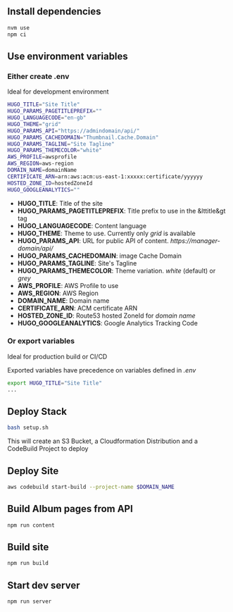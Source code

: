 ## Install dependencies
```bash
nvm use
npm ci
```

## Use environment variables
### Either create .env
Ideal for development environment

```bash
HUGO_TITLE="Site Title"
HUGO_PARAMS_PAGETITLEPREFIX=""
HUGO_LANGUAGECODE="en-gb"
HUGO_THEME="grid"
HUGO_PARAMS_API="https://admindomain/api/"
HUGO_PARAMS_CACHEDOMAIN="Thumbnail.Cache.Domain"
HUGO_PARAMS_TAGLINE="Site Tagline"
HUGO_PARAMS_THEMECOLOR="white"
AWS_PROFILE=awsprofile
AWS_REGION=aws-region
DOMAIN_NAME=domainName
CERTIFICATE_ARN=arn:aws:acm:us-east-1:xxxxx:certificate/yyyyyy
HOSTED_ZONE_ID=hostedZoneId
HUGO_GOOGLEANALYTICS=""
```
* __HUGO_TITLE__: Title of the site
* __HUGO_PARAMS_PAGETITLEPREFIX__: Title prefix to use in the &lttitle&gt tag
* __HUGO_LANGUAGECODE__: Content language
* __HUGO_THEME__: Theme to use. Currently only _grid_ is available
* __HUGO_PARAMS_API__: URL for public API of content. _https://manager-domain/api/_
* __HUGO_PARAMS_CACHEDOMAIN__: image Cache Domain
* __HUGO_PARAMS_TAGLINE__: Site's Tagline
* __HUGO_PARAMS_THEMECOLOR__: Theme variation. _white_ (default) or _grey_
* __AWS_PROFILE__: AWS Profile to use
* __AWS_REGION__: AWS Region
* __DOMAIN_NAME__: Domain name
* __CERTIFICATE_ARN__: ACM certificate ARN
* __HOSTED_ZONE_ID__: Route53 hosted ZoneId for _domain name_
* __HUGO_GOOGLEANALYTICS__: Google Analytics Tracking Code

### Or export variables
Ideal for production build or CI/CD

Exported variables have precedence on variables defined in _.env_
```bash
export HUGO_TITLE="Site Title"
...
```

## Deploy Stack
```bash
bash setup.sh
```
This will create an S3 Bucket, a Cloudformation Distribution and a CodeBuild Project to deploy

## Deploy Site
```bash
aws codebuild start-build --project-name $DOMAIN_NAME
```

## Build Album pages from API
```bash
npm run content
```

## Build site
```bash
npm run build
```

## Start dev server
```bash
npm run server
```
